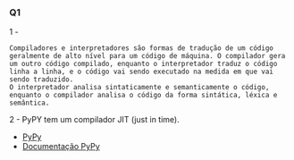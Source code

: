 ### Q1

1 -

    Compiladores e interpretadores são formas de tradução de um código geralmente de alto nível para um código de máquina. O compilador gera um outro código compilado, enquanto o interpretador traduz o código linha a linha, e o código vai sendo executado na medida em que vai sendo traduzido.
    O interpretador analisa sintaticamente e semanticamente o código, enquanto o compilador analisa o código da forma sintática, léxica e semântica.

2 -
PyPY tem um compilador JIT (just in time).

- [PyPy](https://www.pypy.org/)
- [Documentação PyPy](https://doc.pypy.org/en/latest/)

